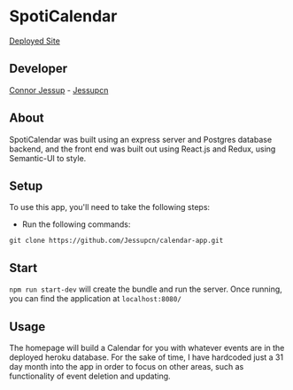 # SpotiCalendar

[Deployed Site](https://spoti-calendar.herokuapp.com/)

## Developer

[Connor Jessup](https://www.linkedin.com/in/connor-jessup/) - [Jessupcn](https://github.com/Jessupcn)

## About

SpotiCalendar was built using an express server and Postgres database backend, and the front end was built out using React.js and Redux, using Semantic-UI to style.

## Setup

To use this app, you'll need to take the following steps:

- Run the following commands:

```
git clone https://github.com/Jessupcn/calendar-app.git
```

## Start

`npm run start-dev` will create the bundle and run the server. Once running, you can find the application at `localhost:8080/`

## Usage

The homepage will build a Calendar for you with whatever events are in the deployed heroku database. For the sake of time, I have hardcoded just a 31 day month into the app in order to focus on other areas, such as functionality of event deletion and updating.
